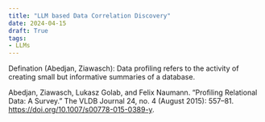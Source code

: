 ```yaml
---
title: "LLM based Data Correlation Discovery"
date: 2024-04-15
draft: True
tags: 
- LLMs
---
```



Defination (Abedjan, Ziawasch): Data profiling refers to the activity of creating small but informative summaries of a database. 

Abedjan, Ziawasch, Lukasz Golab, and Felix Naumann. “Profiling Relational Data: A Survey.” The VLDB Journal 24, no. 4 (August 2015): 557–81. https://doi.org/10.1007/s00778-015-0389-y.
